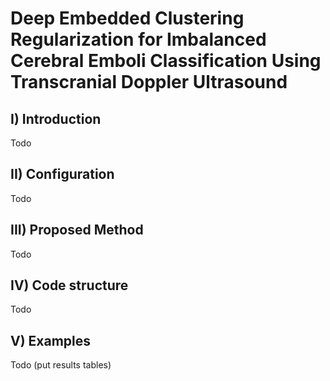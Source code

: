 # Deep Embedded Clustering Regularization for Imbalanced Cerebral Emboli Classification Using Transcranial Doppler Ultrasound

## I) Introduction

Todo

## II) Configuration

Todo

## III) Proposed Method

Todo

## IV) Code structure

Todo

## V) Examples

Todo (put results tables)
